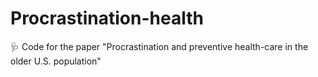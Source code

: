 # Procrastination-health
🩺 Code for the paper "Procrastination and preventive health-care in the older U.S. population"
